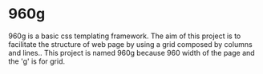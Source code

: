 # 960g

960g is a basic css templating framework. The aim of this project is to facilitate the structure of web page by using a grid composed by columns and lines.. This project is named 960g because 960 width of the page and the 'g' is for grid.
